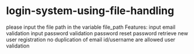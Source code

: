 # login-system-using-file-handling
please input the file path in the variable file_path 
Features:
input email validation
input password validation
password reset
password retrieve
new user registration
no duplication of email id/username are allowed
user validation

